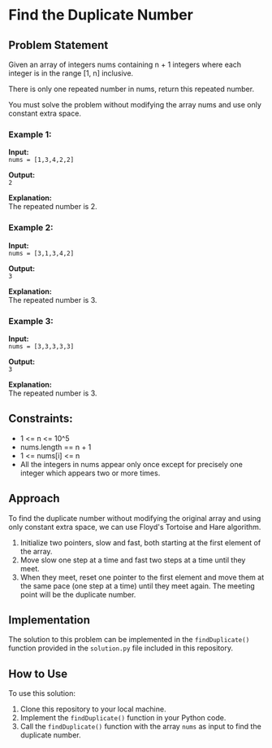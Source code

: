 # Find the Duplicate Number

## Problem Statement

Given an array of integers nums containing n + 1 integers where each integer is in the range [1, n] inclusive.

There is only one repeated number in nums, return this repeated number.

You must solve the problem without modifying the array nums and use only constant extra space.

### Example 1:

**Input:**  
`nums = [1,3,4,2,2]`

**Output:**  
`2`

**Explanation:**  
The repeated number is 2.

### Example 2:

**Input:**  
`nums = [3,1,3,4,2]`

**Output:**  
`3`

**Explanation:**  
The repeated number is 3.

### Example 3:

**Input:**  
`nums = [3,3,3,3,3]`

**Output:**  
`3`

**Explanation:**  
The repeated number is 3.

## Constraints:

- 1 <= n <= 10^5
- nums.length == n + 1
- 1 <= nums[i] <= n
- All the integers in nums appear only once except for precisely one integer which appears two or more times.

## Approach

To find the duplicate number without modifying the original array and using only constant extra space, we can use Floyd's Tortoise and Hare algorithm.

1. Initialize two pointers, slow and fast, both starting at the first element of the array.
2. Move slow one step at a time and fast two steps at a time until they meet.
3. When they meet, reset one pointer to the first element and move them at the same pace (one step at a time) until they meet again. The meeting point will be the duplicate number.

## Implementation

The solution to this problem can be implemented in the `findDuplicate()` function provided in the `solution.py` file included in this repository.

## How to Use

To use this solution:

1. Clone this repository to your local machine.
2. Implement the `findDuplicate()` function in your Python code.
3. Call the `findDuplicate()` function with the array `nums` as input to find the duplicate number.



